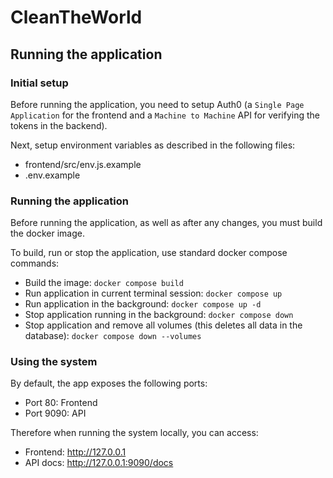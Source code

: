# CleanTheWorld

## Running the application

### Initial setup

Before running the application, you need to setup Auth0 (a `Single Page Application` for the frontend and a `Machine to Machine` API for verifying the tokens in the backend).

Next, setup environment variables as described in the following files:

* frontend/src/env.js.example
* .env.example

### Running the application

Before running the application, as well as after any changes, you must build the docker image.

To build, run or stop the application, use standard docker compose commands:

* Build the image: `docker compose build`
* Run application in current terminal session: `docker compose up`
* Run application in the background: `docker compose up -d`
* Stop application running in the background: `docker compose down`
* Stop application and remove all volumes (this deletes all data in the database): `docker compose down --volumes`


### Using the system

By default, the app exposes the following ports:

* Port 80: Frontend
* Port 9090: API

Therefore when running the system locally, you can access:
* Frontend: http://127.0.0.1
* API docs: http://127.0.0.1:9090/docs
